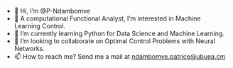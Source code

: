 - 👋 Hi, I’m @P-Ndambomve
- 👀 A computational Functional Analyst, I’m interested in Machine Learning Control.
- 🌱 I’m currently learning Python for Data Science and Machine Learning.
- 💞️ I’m looking to collaborate on Optimal Control Problems with Neural Networks.
- 📫 How to reach me? Send me a mail at ndambomve.patrice@ubuea.cm 

<!---
P-Ndambomve/P-Ndambomve is a ✨ special ✨ repository because its `README.md` (this file) appears on your GitHub profile.
You can click the Preview link to take a look at your changes.
--->
